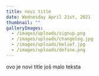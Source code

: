```yaml
---
title: novi title
date: Wednesday April 21st, 2021
thumbnail: ""
galleryImages:
  - /images/uploads/signup.png
  - /images/uploads/changelog.jpg
  - /images/uploads/belief.jpg
  - /images/uploads/define.png
---
```

ovo je novi title još malo teksta
